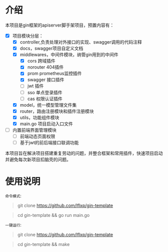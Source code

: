 # 介绍

本项目是gin框架的apiserver脚手架项目，预置内容有：

* [x] 项目模块分层：
    * [x] controller,负责处理对外接口的实现、swagger调用的代码注释
    * [x] docs，swagger项目自定义文档
    * [x] middlewares，中间件模块，纳管gin用到的中间件
        * [x] cors 跨域插件
        * [x] norouter 404插件
        * [x] prom prometheus监控插件
        * [x] swagger 接口插件
        * [ ] jwt 插件
        * [ ] sso 单点登录插件
        * [ ] cas 权限认证插件
    * [x] model，统一模型管理文件集
    * [x] router，路由注册模块和插件注册模块
    * [x] utils，功能组件模块
    * [x] main.go 项目启动入口文件
* [ ] 内置前端界面管理模块
    * [ ] 前端动态页面权限
    * [ ] 基于jwt的前后端接口联调功能

本项目旨在解决项目搭建重复劳动的问题，并整合框架和常用插件，快速项目启动并避免每次新项目扣脑壳的问题。

# 使用说明

`命令模式`: 

> git clone https://github.com/lflxp/gin-template

> cd gin-template && go run main.go

`一键运行`:

> git clone https://github.com/lflxp/gin-template

> cd gin-template && make
